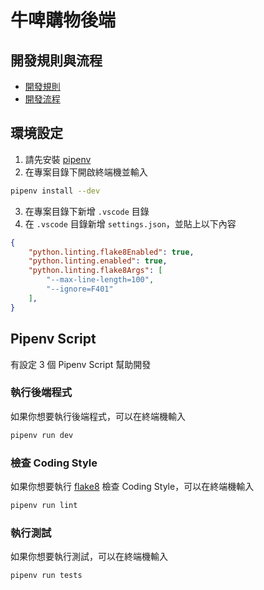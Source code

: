 # 牛啤購物後端

## 開發規則與流程

- [開發規則](https://github.com/gacky1601/niupi-backend/wiki/%E9%96%8B%E7%99%BC%E8%A6%8F%E5%89%87)
- [開發流程](https://github.com/gacky1601/niupi-backend/wiki/%E9%96%8B%E7%99%BC%E6%B5%81%E7%A8%8B)

## 環境設定

1. 請先安裝 [pipenv](https://github.com/pypa/pipenv#installation)
2. 在專案目錄下開啟終端機並輸入
```bash
pipenv install --dev
```

3. 在專案目錄下新增 `.vscode` 目錄
4. 在 `.vscode` 目錄新增 `settings.json`，並貼上以下內容
```json
{
    "python.linting.flake8Enabled": true,
    "python.linting.enabled": true,
    "python.linting.flake8Args": [
        "--max-line-length=100",
        "--ignore=F401"
    ],
}
```

## Pipenv Script

有設定 3 個 Pipenv Script 幫助開發

### 執行後端程式

如果你想要執行後端程式，可以在終端機輸入
```bash
pipenv run dev
```

### 檢查 Coding Style

如果你想要執行 [flake8]() 檢查 Coding Style，可以在終端機輸入
```bash
pipenv run lint
```

### 執行測試

如果你想要執行測試，可以在終端機輸入
```bash
pipenv run tests
```
